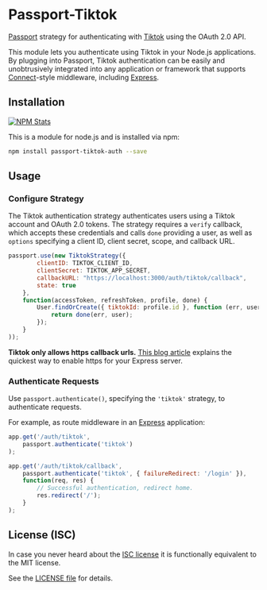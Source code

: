 # Passport-Tiktok

[Passport](https://github.com/jaredhanson/passport) strategy for authenticating with [Tiktok](https://www.tiktok.com) using the OAuth 2.0 API.

This module lets you authenticate using Tiktok in your Node.js applications. By plugging into Passport, Tiktok authentication can be easily and unobtrusively integrated into any application or framework that supports [Connect](http://www.senchalabs.org/connect/)-style middleware, including [Express](http://expressjs.com/).

## Installation

[![NPM Stats](https://nodei.co/npm/passport-tiktok.png?downloads=true)](https://npmjs.org/package/passport-tiktok)

This is a module for node.js and is installed via npm:

``` bash
npm install passport-tiktok-auth --save
```

## Usage

### Configure Strategy

The Tiktok authentication strategy authenticates users using a Tiktok account and OAuth 2.0 tokens. The strategy requires a `verify` callback, which accepts these credentials and calls `done` providing a user, as well as `options` specifying a client ID, client secret, scope, and callback URL.

``` js
passport.use(new TiktokStrategy({
        clientID: TIKTOK_CLIENT_ID,
        clientSecret: TIKTOK_APP_SECRET,
        callbackURL: "https://localhost:3000/auth/tiktok/callback",
        state: true
    },
    function(accessToken, refreshToken, profile, done) {
        User.findOrCreate({ tiktokId: profile.id }, function (err, user) {
            return done(err, user);
        });
    }
));
```

**Tiktok only allows https callback urls.** [This blog article](http://blog.mgechev.com/2014/02/19/create-https-tls-ssl-application-with-express-nodejs/) explains the quickest way to enable https for your Express server.

### Authenticate Requests

Use `passport.authenticate()`, specifying the `'tiktok'` strategy, to authenticate requests.

For example, as route middleware in an [Express](http://expressjs.com/) application:

``` js
app.get('/auth/tiktok',
    passport.authenticate('tiktok')
);

app.get('/auth/tiktok/callback', 
    passport.authenticate('tiktok', { failureRedirect: '/login' }),
    function(req, res) {
        // Successful authentication, redirect home.
        res.redirect('/');
    }
);
```

## License (ISC)

In case you never heard about the [ISC license](http://en.wikipedia.org/wiki/ISC_license) it is functionally equivalent to the MIT license.

See the [LICENSE file](LICENSE) for details.
